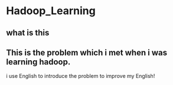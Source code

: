 # Hadoop_Learning
what is this
---------
This is the problem which i met when i was learning hadoop.
---------
i use English to introduce the problem to improve my English!
